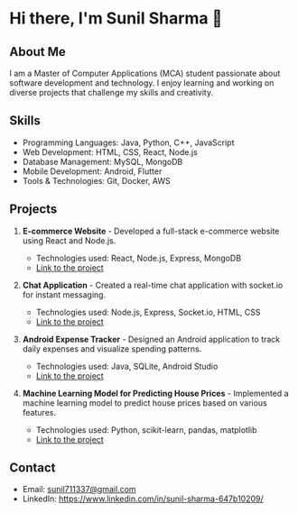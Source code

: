 # Hi there, I'm Sunil Sharma 👋

## About Me
I am a Master of Computer Applications (MCA) student passionate about software development and technology. I enjoy learning and working on diverse projects that challenge my skills and creativity.

## Skills
- Programming Languages: Java, Python, C++, JavaScript
- Web Development: HTML, CSS, React, Node.js
- Database Management: MySQL, MongoDB
- Mobile Development: Android, Flutter
- Tools & Technologies: Git, Docker, AWS

## Projects
1. **E-commerce Website** - Developed a full-stack e-commerce website using React and Node.js.
   - Technologies used: React, Node.js, Express, MongoDB
   - [Link to the project](https://github.com/username/e-commerce-website)
   
2. **Chat Application** - Created a real-time chat application with socket.io for instant messaging.
   - Technologies used: Node.js, Express, Socket.io, HTML, CSS
   - [Link to the project](https://github.com/username/chat-application)
   
3. **Android Expense Tracker** - Designed an Android application to track daily expenses and visualize spending patterns.
   - Technologies used: Java, SQLite, Android Studio
   - [Link to the project](https://github.com/username/expense-tracker)

4. **Machine Learning Model for Predicting House Prices** - Implemented a machine learning model to predict house prices based on various features.
   - Technologies used: Python, scikit-learn, pandas, matplotlib
   - [Link to the project](https://github.com/username/house-price-prediction)

## Contact
- Email: sunil711337@gmail.com
- LinkedIn: https://www.linkedin.com/in/sunil-sharma-647b10209/
